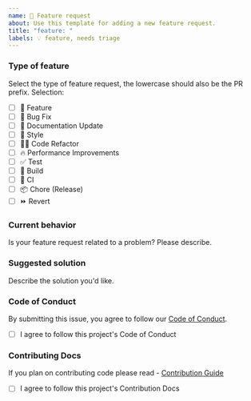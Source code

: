 ```yaml
---
name: 🚀 Feature request
about: Use this template for adding a new feature request.
title: "feature: "
labels: 💡 feature, needs triage
---
```


### Type of feature

Select the type of feature request, the lowercase should also be the PR prefix.
Selection:

- [ ] 🍕 Feature
- [ ] 🐛 Bug Fix
- [ ] 📝 Documentation Update
- [ ] 🎨 Style
- [ ] 🧑‍💻 Code Refactor
- [ ] 🔥 Performance Improvements
- [ ] ✅ Test
- [ ] 🤖 Build
- [ ] 🔁 CI
- [ ] 📦 Chore (Release)
- [ ] ⏩ Revert

<!--
Tell us what you were doing when you encountered the bug.
-->

### Current behavior

Is your feature request related to a problem? Please describe.

<!--
1. Go to '...' 
2. Click on '...' 
3. Scroll down to '...' 
4. See error
-->

### Suggested solution

Describe the solution you'd like.

<!--
Tell us what you think is the best way forward 
-->

### Code of Conduct

By submitting this issue, you agree to follow our [Code of Conduct](https://docs.opensauced.pizza/contributing/code-of-conduct/).

- [ ] I agree to follow this project's Code of Conduct

### Contributing Docs

If you plan on contributing code please read - [Contribution Guide](https://docs.opensauced.pizza/contributing/introduction-to-contributing/)

- [ ]  I agree to follow this project's Contribution Docs
